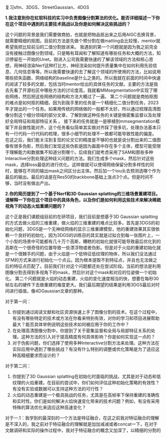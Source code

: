 复习sfm、3DGS、StreetGaussian、4DGS

**1.我注意到你在虹软科技的实习中负责图像分割算法的优化。能否详细描述一下你在这个项目中遇到的主要技术挑战以及你是如何解决这些挑战的？**

这个问题的背景是我们需要做商拍，也就是把物品抠出来之后用AIGC去换背景，就需要精细的抠图。目前的方法是先做个预分割在做matting会比较慢，mentor就希望我把比较前沿的二值分割放进来。
我遇到的第一个问题就是因为我之前完全没有接触过图像分割领域，只是略有耳闻和了解知道有哪些任务和大概的方法，知识停留在一开始的Unet。刚进入公司我需要快速的了解该领域的方法和核心思想，用神经渲染Nerf这种打比方，神经渲染如何提升质量集中在如何利用先验信息、几何信息等等。所以我需要快速的去了解这个领域的所使用的方法，比如说用哪些损失函数、网络结构的baseline是什么之类的。所以我就在前面的时间中快速的阅读了较多的文献，包括当时mentor给出的具体任务的文献。主要的方法是我去先看了开源社区中哪些方法的讨论度高，我就看MMsegmentation中实现了哪些网络，然后把这些网络的结构和方法大概过了一遍。
第二个问题就是商拍抠图的难点是如何抠的精细，因为到我手里的任务是一个精细化二值分割任务，2023年才提出的一个任务。如果用传统的网络做的一般都不太好。所以通过梳理高清图像分割这个细分领域的部分文章，了解到做这种任务的关键是做密集监督以及处理好全局特征和局部特征关系 。
接下来的任务就是一是移植到mmsegmentation框架下并且做性能对齐，这个任务看似简单其实做对齐踩了很多坑，处理办法基本只有一行代码一行代码的梳理，很多小细节的处理不一致都可能导致性能的偏差。
在这之后，我们能关注到复现的论文它的精度是不够的也就是说分割出来的二值图像有很多伪影，然后我们发现这些伪影是因为画面中存在多个主体，模型可能受限于理解能力和数据集不知道分割哪个。后续我们就考虑采用了SAM和那些多种Interactive分割处理这种歧义问题的方法。我们生成多个mask，然后针对这些mask，选择loss最低的进行优化。这样做就可以使得网络保留分割多样性的同时，能够在不同的输出mask之间区分出主体。然后加一个iou头去预测选哪个作为最后的输出。最后的话是在Res50的backbone基础上涨点3个点。但是时间不够，当时没有做出产出。

**2.你的简历提到了一个基于Nerf和3D Gaussian splatting的三维场景重建项目。请解释一下你在这个项目中的具体角色，以及你们是如何利用这些技术来解决稀疏视角下的动态火焰重建问题的？**

这个正是我们课题组目前的在研项目，我们目前是想基于3D Gaussian splatting 的方式去做火焰的三维重建，做火焰的三维重建的难点比较多。首先是3DGS的初始化问题，3DGS是一个无神经网络的显示三维重建模型，他的重建效果其实很依赖一个良好的初始化，因为3DGS的训练目的其实就是过拟合到每一张图片上，一个小型的场景中可能都有几十万个高斯，糟糕的初始化就很可能导致最后优化到的高斯在一个很奇怪的位置导致一些漂浮物或者伪影。但是对于火焰的重建初始化就是一个很棘手的问题，由于火焰是一个低特征低纹理的物体，所以我们没法通过SFM的方式来进行初始化一个点云。因为根本提取不到特征点，并且也无法做之后的特征点匹配了。目前我们针对这个问题都还处在尝试阶段。当前的想法是利用图像分割去得到多视角下的mask，然后针对这个mask和对应的位姿做一个初始化。
第二个问题就是火焰的动态重建，火焰的变化速度相当的快，想要在每秒30帧左右的硬件下去做重建的难度更大。我们最后期望的结果是利用3DGS最后对时间进行插值，像4DGaussian文章的那种。


对于第一问：

1. 你提到通过阅读文献和社区资源快速上手了图像分割的技术。在这个过程中，有没有哪些特定的技术或方法在你看来特别有效，对你的学习和项目进展帮助最大？能否具体举例说明这些技术如何被应用于你的工作中？
2. 在处理高清图像分割中，你提到了关于密集监督和全局与局部特征关系的处理。这种方法的引入对于提高精度有何具体影响？你是如何实现这一点的？
3. 对于伪影问题，你们选择了使用多种Interactive分割方法来处理。这种方法在实际应用中遇到了哪些挑战？有没有什么特别的调整或优化策略是为了适应这种高精细要求而设计的？

对于第二问：

1. 你提到了3D Gaussian splatting在初始化时面临的挑战，尤其是对于动态和低纹理的火焰重建。在目前的尝试中，你们如何评估这种初始化策略的有效性？有没有实验或数据可以支持这种方法的可行性？
2. 火焰的动态重建是一个极具挑战的任务，尤其是在高帧率下保持重建的准确性和实时性。你们是如何解决火焰快速变化带来的技术问题？例如，有没有采用特殊的算法优化来适应这种高速变化？

对于一.1：我学到的最深刻的一个方法是特征融合，在这之前我对特征融合的理解是不深入的，我之前对于特征融合的理解就是加加减减或者concat一下，在对于文献调研和实际的操作过程中，我对于特征融合的概念又加深了，以精细的分割的